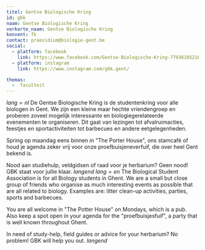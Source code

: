 ```yaml
---
titel: Gentse Biologische Kring
id: gbk
naam: Gentse Biologische Kring
verkorte_naam: Gentse Biologische Kring
konvent: fk
contact: praesidium@biologie-gent.be
social:
  - platform: facebook
    link: https://www.facebook.com/Gentse-Biologische-Kring-779361052161169
  - platform: instagram
    link: https://www.instagram.com/gbk.gent/

themas:
  -  faculteit
---
```


$lang=nl$
De Gentse Biologische Kring is de studentenkring voor alle biologen in Gent. We zijn een kleine maar hechte vriendengroep en proberen zoveel mogelijk interessante  en biologiegerelateerde evenementen te organiseren. Dit gaat van lezingen tot afvalruimacties, feestjes en sportactiviteiten tot barbecues en andere eetgelegenheden.

Spring op maandag eens binnen in "The Porter House", ons stamcafé of houd je agenda zeker vrij voor onze proefbuisjeneverfuif, die over heel Gent bekend is.

Nood aan studiehulp, veldgidsen of raad voor je herbarium? Geen nood! GBK staat voor jullie klaar.
$langend$
$lang=en$
The Biological Student Association is for all Biology students in Ghent. We are a small but close group of friends who organise as much interesting events as possible that are all related to biology. Examples are: litter clean-up activities, parties, sports and barbecues.

You are all welcome in "The Potter House" on Mondays, which is a pub. Also keep a spot open in your agenda for the "proefbuisjesfuif", a party that is well known throughout Ghent. 

In need of study-help, field guides or advice for your herbarium? No problem! GBK will help you out. 
$langend$

